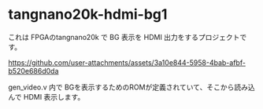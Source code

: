 # tangnano20k-hdmi-bg1

これは FPGAのtangnano20k で BG 表示を HDMI 出力をするプロジェクトです。


https://github.com/user-attachments/assets/3a10e844-5958-4bab-afbf-b520e686d0da


gen_video.v 内で BGを表示するためのROMが定義されていて、そこから読み込んで HDMI 表示します。
